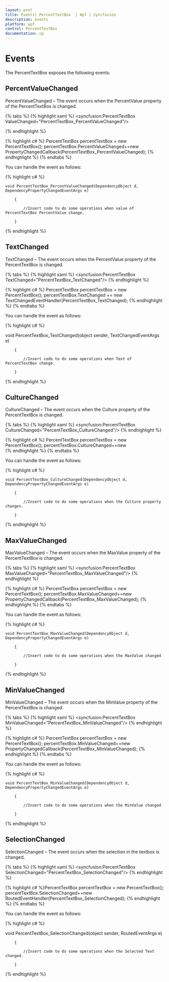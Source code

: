 ```yaml
---
layout: post
title: Events| PercentTextBox  | Wpf | Syncfusion
description: events
platform: wpf
control: PercentTextBox 
documentation: ug
---
```


# Events

The PercentTextBox exposes the following events:

## PercentValueChanged

PercentValueChanged – The event occurs when the PercentValue property of the PercentTextBox is changed.

{% tabs %}
{% highlight xaml %}
<syncfusion:PercentTextBox ValueChanged="PercentTextBox_PercentValueChanged"/>

{% endhighlight %}

{% highlight c# %}
PercentTextBox percentTextBox = new PercentTextBox();
percentTextBox.PercentValueChanged+=new PropertyChangedCallback(PercentTextBox_PercentValueChanged);
{% endhighlight %}
{% endtabs %}


You can handle the event as follows:

 {% highlight c# %}
 
  

    void PercentTextBox_PercentValueChanged(DependencyObject d, DependencyPropertyChangedEventArgs e)

        {

            //Insert code to do some operations when value of PercentTextBox PercentValue change.

        }

 {% endhighlight %}





## TextChanged

TextChanged – The event occurs when the PercentValue property of the PercentTextBox is changed.

{% tabs %}
{% highlight xaml %}
<syncfusion:PercentTextBox TextChanged="PercentTextBox_TextChanged"/>
{% endhighlight %}

{% highlight c# %}
 PercentTextBox percentTextBox = new PercentTextBox();
 percentTextBox.TextChanged += new TextChangedEventHandler(PercentTextBox_TextChanged);
 {% endhighlight %}
{% endtabs %}


You can handle the event as follows:

 {% highlight c# %}
 
    
  void PercentTextBox_TextChanged(object sender, TextChangedEventArgs e)

        {

            //Insert code to do some operations when Text of PercentTextBox change.

        }

 {% endhighlight %}



      

## CultureChanged

CultureChanged – The event occurs when the Culture property of the PercentTextBox is changed.

{% tabs %}
{% highlight xaml %}
<syncfusion:PercentTextBox CultureChanged="PercentTextBox_CultureChanged"/>
{% endhighlight %}

{% highlight c# %}
PercentTextBox percentTextBox = new PercentTextBox();
percentTextBox.CultureChanged+=new                  
{% endhighlight %}
{% endtabs %}


You can handle the event as follows:

 {% highlight c# %}
 


    void PercentTextBox_CultureChanged(DependencyObject d, DependencyPropertyChangedEventArgs e)

        {

            //Insert code to do some operations when the Culture property changes.

        }

 {% endhighlight %}





## MaxValueChanged

MaxValueChanged – The event occurs when the MaxValue property of the PercentTextBox is changed.

{% tabs %}
{% highlight xaml %}
<syncfusion:PercentTextBox MaxValueChanged="PercentTextBox_MaxValueChanged"/>
{% endhighlight %}

{% highlight c# %}
PercentTextBox percentTextBox = new PercentTextBox();
percentTextBox.MaxValueChanged+=new                  
   PropertyChangedCallback(PercentTextBox_MaxValueChanged);
   {% endhighlight %}
{% endtabs %}



You can handle the event as follows:

 {% highlight c# %}
 
    

    void PercentTextBox_MaxValueChanged(DependencyObject d, DependencyPropertyChangedEventArgs e)

        {

            //Insert code to do some operations when the MaxValue changed

        }

 {% endhighlight %}





## MinValueChanged

MinValueChanged – The event occurs when the MinValue property of the PercentTextBox is changed.

{% tabs %}
{% highlight xaml %}
<syncfusion:PercentTextBox MinValueChanged="PercentTextBox_MinValueChanged"/>
{% endhighlight %}

{% highlight c# %}
PercentTextBox percentTextBox = new PercentTextBox();
percentTextBox.MinValueChanged+=new                 
     PropertyChangedCallback(PercentTextBox_MinValueChanged);
	 {% endhighlight %}
{% endtabs %}


You can handle the event as follows:

 {% highlight c# %}
 


    void PercentTextBox_MinValueChanged(DependencyObject d, DependencyPropertyChangedEventArgs e)

        {

            //Insert code to do some operations when the MinValue changed

        }

 {% endhighlight %}







## SelectionChanged

SelectionChanged – The event occurs when the selection in the textbox is changed.

{% tabs %}
{% highlight xaml %}
<syncfusion:PercentTextBox SelectionChanged="PercentTextBox_SelectionChanged"/>
{% endhighlight %}</td></tr>

{% highlight c# %}PercentTextBox percentTextBox = new PercentTextBox();
percentTextBox.SelectionChanged+=new                      
   RoutedEventHandler(PercentTextBox_SelectionChanged);
   {% endhighlight %}
{% endtabs %}

You can handle the event as follows:

 {% highlight c# %}
 
   

   void PercentTextBox_SelectionChanged(object sender, RoutedEventArgs e)

        {

            //Insert code to do some operations when the Selected Text changed.

        }

 {% endhighlight %}







